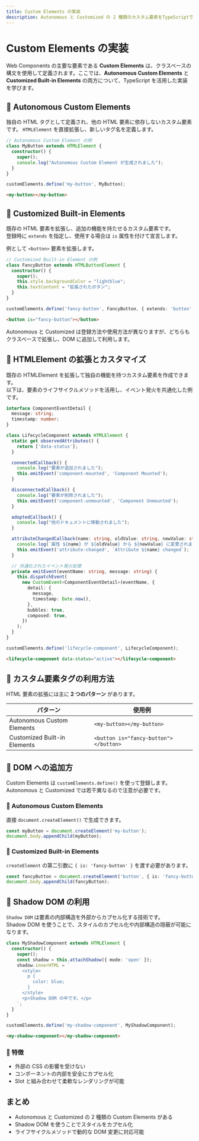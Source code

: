 ```yaml
---
title: Custom Elements の実装
description: Autonomous と Customized の 2 種類のカスタム要素をTypeScriptで実装し、DOM登録、ライフサイクル、Shadow DOM の適用を習得します。
---
```


# Custom Elements の実装

Web Components の主要な要素である **Custom Elements** は、クラスベースの構文を使用して定義されます。ここでは、**Autonomous Custom Elements** と **Customized Built-in Elements** の両方について、TypeScript を活用した実装を学びます。

## 🔹 Autonomous Custom Elements
独自の HTML タグとして定義され、他の HTML 要素に依存しないカスタム要素です。
`HTMLElement` を直接拡張し、新しいタグ名を定義します。

```ts
// Autonomous Custom Element の例
class MyButton extends HTMLElement {
  constructor() {
    super();
    console.log("Autonomous Custom Element が生成されました");
  }
}

customElements.define('my-button', MyButton);
```

```html
<my-button></my-button>
```

## 🔹 Customized Built-in Elements

既存の HTML 要素を拡張し、追加の機能を持たせるカスタム要素です。  
登録時に `extends` を指定し、使用する場合は `is` 属性を付けて宣言します。

例として `<button>` 要素を拡張します。


```ts
// Customized Built-in Element の例
class FancyButton extends HTMLButtonElement {
  constructor() {
    super();
    this.style.backgroundColor = "lightblue";
    this.textContent = "拡張されたボタン";
  }
}

customElements.define('fancy-button', FancyButton, { extends: 'button' });
```

```html
<button is="fancy-button"></button>
```

Autonomous と Customized は登録方法や使用方法が異なりますが、どちらもクラスベースで拡張し、DOM に追加して利用します。

## 🔹 HTMLElement の拡張とカスタマイズ

既存の HTMLElement を拡張して独自の機能を持つカスタム要素を作成できます。  
以下は、要素のライフサイクルメソッドを活用し、イベント発火を共通化した例です。

```typescript
interface ComponentEventDetail {
  message: string;
  timestamp: number;
}

class LifecycleComponent extends HTMLElement {
  static get observedAttributes() {
    return ['data-status'];
  }

  connectedCallback() {
    console.log("要素が追加されました");
    this.emitEvent('component-mounted', 'Component Mounted');
  }

  disconnectedCallback() {
    console.log("要素が削除されました");
    this.emitEvent('component-unmounted', 'Component Unmounted');
  }

  adoptedCallback() {
    console.log("他のドキュメントに移動されました");
  }

  attributeChangedCallback(name: string, oldValue: string, newValue: string) {
    console.log(`属性 ${name} が ${oldValue} から ${newValue} に変更されました`);
    this.emitEvent('attribute-changed', `Attribute ${name} changed`);
  }

  // 共通化されたイベント発火処理
  private emitEvent(eventName: string, message: string) {
    this.dispatchEvent(
      new CustomEvent<ComponentEventDetail>(eventName, {
        detail: {
          message,
          timestamp: Date.now(),
        },
        bubbles: true,
        composed: true,
      })
    );
  }
}

customElements.define('lifecycle-component', LifecycleComponent);
```

```html
<lifecycle-component data-status="active"></lifecycle-component>
```

## 🔹 カスタム要素タグの利用方法

HTML 要素の拡張には主に **2 つのパターン** があります。

| パターン |  使用例  |
|---|---|
| Autonomous Custom Elements  | `<my-button></my-button>` |
| Customized Built-in Elements | `<button is="fancy-button"></button>` |


## 🔹 DOM への追加方

Custom Elements は `customElements.define()` を使って登録します。  
Autonomous と Customized では若干異なるので注意が必要です。

### 📌 Autonomous Custom Elements

直接 `document.createElement()` で生成できます。

```ts
const myButton = document.createElement('my-button');
document.body.appendChild(myButton);
```

### 📌 Customized Built-in Elements

`createElement` の第二引数に `{ is: 'fancy-button' }` を渡す必要があります。

```ts
const fancyButton = document.createElement('button', { is: 'fancy-button' });
document.body.appendChild(fancyButton);
```

## 🔹 Shadow DOM の利用

`Shadow DOM` は要素の内部構造を外部からカプセル化する技術です。  
Shadow DOM を使うことで、スタイルのカプセル化や内部構造の隠蔽が可能になります。

```ts
class MyShadowComponent extends HTMLElement {
  constructor() {
    super();
    const shadow = this.attachShadow({ mode: 'open' });
    shadow.innerHTML = `
      <style>
        p {
          color: blue;
        }
      </style>
      <p>Shadow DOM の中です。</p>
    `;
  }
}

customElements.define('my-shadow-component', MyShadowComponent);
```

```html
<my-shadow-component></my-shadow-component>
```

### 📌 特徴
- 外部の CSS の影響を受けない
- コンポーネントの内部を安全にカプセル化
- Slot と組み合わせて柔軟なレンダリングが可能


## まとめ
- Autonomous と Customized の 2 種類の Custom Elements がある
- Shadow DOM を使うことでスタイルをカプセル化
- ライフサイクルメソッドで動的な DOM 変更に対応可能